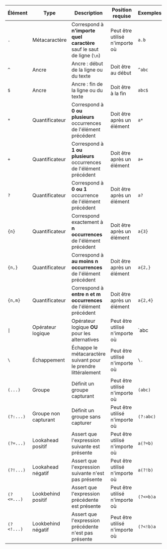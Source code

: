 | Élément         | Type                     | Description                                       | Position requise    | Exemples                                          | Correspondances                                 |
|------------------|--------------------------|---------------------------------------------------|---------------------|--------------------------------------------------|------------------------------------------------|
| `.`              | Métacaractère            | Correspond à **n'importe quel caractère** sauf le saut de ligne (`\n`) | Peut être utilisé n'importe où | `a.b`                                            | Correspond à `aXb`, `a1b`, `a!b`              |
| `^`              | Ancre                    | Ancre : début de la ligne ou du texte             | Doit être au début   | `^abc`                                           | Correspond à `abc` au début de la chaîne      |
| `$`              | Ancre                    | Ancre : fin de la ligne ou du texte               | Doit être à la fin   | `abc$`                                           | Correspond à `abc` à la fin de la chaîne       |
| `*`              | Quantificateur           | Correspond à **0 ou plusieurs** occurrences de l'élément précédent | Doit être après un élément | `a*`                                            | Correspond à `""`, `a`, `aa`, `aaa`            |
| `+`              | Quantificateur           | Correspond à **1 ou plusieurs** occurrences de l'élément précédent | Doit être après un élément | `a+`                                            | Correspond à `a`, `aa`, `aaa` (mais pas `""`) |
| `?`              | Quantificateur           | Correspond à **0 ou 1** occurrence de l'élément précédent | Doit être après un élément | `a?`                                            | Correspond à `""` ou `a`                        |
| `{n}`            | Quantificateur           | Correspond exactement à **n occurrences** de l'élément précédent | Doit être après un élément | `a{3}`                                          | Correspond à `aaa`                            |
| `{n,}`           | Quantificateur           | Correspond à **au moins n occurrences** de l'élément précédent | Doit être après un élément | `a{2,}`                                         | Correspond à `aa`, `aaa`, `aaaa`, ...         |
| `{n,m}`          | Quantificateur           | Correspond à **entre n et m occurrences** de l'élément précédent | Doit être après un élément | `a{2,4}`                                        | Correspond à `aa`, `aaa`, `aaaa` (mais pas `a`) |
| `\|`              | Opérateur logique        | Opérateur logique **OU** pour les alternatives     | Peut être utilisé n'importe où | `abc|def`                                       | Correspond à `abc` ou `def`                   |
| `\`              | Échappement              | Échappe le métacaractère suivant pour le prendre littéralement | Peut être utilisé n'importe où | `\.`                                            | Correspond à `.` (point littéral)             |
| `(...)`          | Groupe                   | Définit un groupe capturant                         | Peut être utilisé n'importe où | `(abc)`                                         | Correspond à `abc` et capture le groupe       |
| `(?:...)`        | Groupe non capturant     | Définit un groupe sans capturer                    | Peut être utilisé n'importe où | `(?:abc)`                                       | Correspond à `abc` sans capturer               |
| `(?=...)`        | Lookahead positif        | Assert que l'expression suivante est présente      | Peut être utilisé n'importe où | `a(?=b)`                                        | Correspond à `a` suivi de `b`                  |
| `(?!...)`        | Lookahead négatif        | Assert que l'expression suivante n'est pas présente | Peut être utilisé n'importe où | `a(?!b)`                                        | Correspond à `a` non suivi de `b`              |
| `(?<=...)`       | Lookbehind positif       | Assert que l'expression précédente est présente    | Peut être utilisé n'importe où | `(?<=b)a`                                       | Correspond à `a` précédé de `b`                |
| `(?<!...)`       | Lookbehind négatif       | Assert que l'expression précédente n'est pas présente| Peut être utilisé n'importe où | `(?<!b)a`                                       | Correspond à `a` non précédé de `b`            |
